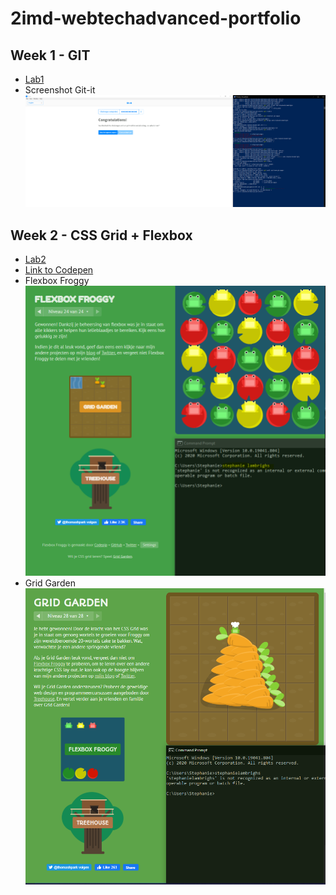 # 2imd-webtechadvanced-portfolio

## Week 1 - GIT
- [Lab1](./lab1-git/README.MD)
- Screenshot Git-it
![Git-it](./lab1-git/git-screenshot.PNG)

## Week 2 - CSS Grid + Flexbox
- [Lab2](./lab2/README.md)
- [Link to Codepen](https://codepen.io/Tauriel/pen/ExNoyGv)
- Flexbox Froggy 
![flexbox-froggy](./lab2/flexbox-froggy.PNG)
- Grid Garden 
![grid-garden](./lab2/grid-garden.PNG)
